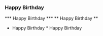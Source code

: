
### Happy Birthday ###
*** Happy Birthday ***
** Happy Birthday **
* Happy Birthday *
Happy Birthday